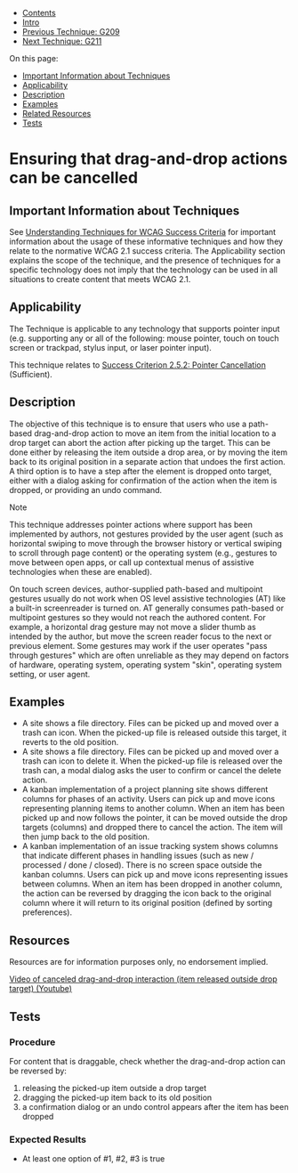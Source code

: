 -   [Contents](https://www.w3.org/WAI/WCAG21/Techniques/#techniques "Table of Contents")
-   [Intro](https://www.w3.org/WAI/WCAG21/Techniques/#introduction "Introduction to Techniques")
-   [Previous Technique: G209](G209)
-   [Next Technique: G211](G211)

On this page:

-   [Important Information about Techniques](#important-information)
-   [Applicability](#applicability)
-   [Description](#description)
-   [Examples](#examples)
-   [Related Resources](#resources)
-   [Tests](#tests)

Ensuring that drag-and-drop actions can be cancelled
====================================================

Important Information about Techniques
--------------------------------------

See [Understanding Techniques for WCAG Success Criteria](https://www.w3.org/WAI/WCAG21/Understanding/understanding-techniques) for important information about the usage of these informative techniques and how they relate to the normative WCAG 2.1 success criteria. The Applicability section explains the scope of the technique, and the presence of techniques for a specific technology does not imply that the technology can be used in all situations to create content that meets WCAG 2.1.

Applicability
-------------

The Technique is applicable to any technology that supports pointer input (e.g. supporting any or all of the following: mouse pointer, touch on touch screen or trackpad, stylus input, or laser pointer input).

This technique relates to [Success Criterion 2.5.2: Pointer Cancellation](https://www.w3.org/WAI/WCAG21/Understanding/pointer-cancellation) (Sufficient).

Description
-----------

The objective of this technique is to ensure that users who use a path-based drag-and-drop action to move an item from the initial location to a drop target can abort the action after picking up the target. This can be done either by releasing the item outside a drop area, or by moving the item back to its original position in a separate action that undoes the first action. A third option is to have a step after the element is dropped onto target, either with a dialog asking for confirmation of the action when the item is dropped, or providing an undo command.

Note

This technique addresses pointer actions where support has been implemented by authors, not gestures provided by the user agent (such as horizontal swiping to move through the browser history or vertical swiping to scroll through page content) or the operating system (e.g., gestures to move between open apps, or call up contextual menus of assistive technologies when these are enabled).

On touch screen devices, author-supplied path-based and multipoint gestures usually do not work when OS level assistive technologies (AT) like a built-in screenreader is turned on. AT generally consumes path-based or multipoint gestures so they would not reach the authored content. For example, a horizontal drag gesture may not move a slider thumb as intended by the author, but move the screen reader focus to the next or previous element. Some gestures may work if the user operates "pass through gestures" which are often unreliable as they may depend on factors of hardware, operating system, operating system "skin", operating system setting, or user agent.

Examples
--------

-   A site shows a file directory. Files can be picked up and moved over a trash can icon. When the picked-up file is released outside this target, it reverts to the old position.
-   A site shows a file directory. Files can be picked up and moved over a trash can icon to delete it. When the picked-up file is released over the trash can, a modal dialog asks the user to confirm or cancel the delete action.
-   A kanban implementation of a project planning site shows different columns for phases of an activity. Users can pick up and move icons representing planning items to another column. When an item has been picked up and now follows the pointer, it can be moved outside the drop targets (columns) and dropped there to cancel the action. The item will then jump back to the old position.
-   A kanban implementation of an issue tracking system shows columns that indicate different phases in handling issues (such as new / processed / done / closed). There is no screen space outside the kanban columns. Users can pick up and move icons representing issues between columns. When an item has been dropped in another column, the action can be reversed by dragging the icon back to the original column where it will return to its original position (defined by sorting preferences).

Resources
---------

Resources are for information purposes only, no endorsement implied.

[Video of canceled drag-and-drop interaction (item released outside drop target) (Youtube)](https://www.youtube.com/watch?v=DI5ALywD6Qc)

Tests
-----

### Procedure

For content that is draggable, check whether the drag-and-drop action can be reversed by:

1.  releasing the picked-up item outside a drop target
2.  dragging the picked-up item back to its old position
3.  a confirmation dialog or an undo control appears after the item has been dropped

### Expected Results

-   At least one option of \#1, \#2, \#3 is true
